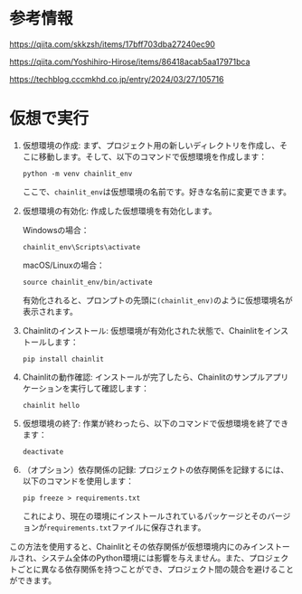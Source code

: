 # 参考情報

https://qiita.com/skkzsh/items/17bff703dba27240ec90

https://qiita.com/Yoshihiro-Hirose/items/86418acab5aa17971bca

https://techblog.cccmkhd.co.jp/entry/2024/03/27/105716


# 仮想で実行
1. 仮想環境の作成:
   まず、プロジェクト用の新しいディレクトリを作成し、そこに移動します。そして、以下のコマンドで仮想環境を作成します：

   ```
   python -m venv chainlit_env
   ```

   ここで、`chainlit_env`は仮想環境の名前です。好きな名前に変更できます。

2. 仮想環境の有効化:
   作成した仮想環境を有効化します。

   Windowsの場合：
   ```
   chainlit_env\Scripts\activate
   ```

   macOS/Linuxの場合：
   ```
   source chainlit_env/bin/activate
   ```

   有効化されると、プロンプトの先頭に`(chainlit_env)`のように仮想環境名が表示されます。

3. Chainlitのインストール:
   仮想環境が有効化された状態で、Chainlitをインストールします：

   ```
   pip install chainlit
   ```

4. Chainlitの動作確認:
   インストールが完了したら、Chainlitのサンプルアプリケーションを実行して確認します：

   ```
   chainlit hello
   ```

5. 仮想環境の終了:
   作業が終わったら、以下のコマンドで仮想環境を終了できます：

   ```
   deactivate
   ```

6. （オプション）依存関係の記録:
   プロジェクトの依存関係を記録するには、以下のコマンドを使用します：

   ```
   pip freeze > requirements.txt
   ```

   これにより、現在の環境にインストールされているパッケージとそのバージョンが`requirements.txt`ファイルに保存されます。

この方法を使用すると、Chainlitとその依存関係が仮想環境内にのみインストールされ、システム全体のPython環境には影響を与えません。また、プロジェクトごとに異なる依存関係を持つことができ、プロジェクト間の競合を避けることができます。